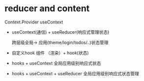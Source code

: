 # reducer and content
  Context.Provider
  useContext
- useContext(通信) + useReducer(响应式管理状态)

  跨层级全局-> 应用(theme/login/todos/..)状态管理

- 自定义hook
    组件 （渲染）+ hook(状态) 

- hooks + useContext 
     全局应用级别响应式状态
- hooks + useContext + useReducer
     全局应用级别响应式状态管理 
